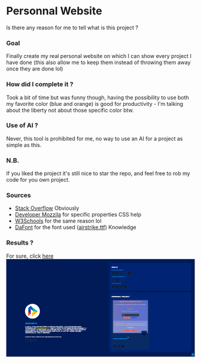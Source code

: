 # Personnal Website
Is there any reason for me to tell what is this project ?

### Goal
Finally create my real personal website on which I can show every project I have done (this also allow me to keep them
instead of throwing them away once they are done lol)

### How did I complete it ?
Took a bit of time but was funny though, having the possibility to use both my favorite color (blue and orange) is good
for productivity - I'm talking about the liberty not about those specific color btw.

### Use of AI ?
Never, this tool is prohibited for me, no way to use an AI for a project as simple as this.

### N.B.
If you liked the project it's still nice to star the repo, and feel free to rob my code for you own project.

### Sources
- [Stack Overflow](https://stackoverflow.com/) Obviously
- [Developer Mozzila](https://developer.mozilla.org/) for specific properties CSS help 
- [W3Schools](https://w3schools.com) for the same reason lol
- [DaFont](https://dafont.com) for the font used ([airstrike.ttf](fonts/airstrike.ttf))
Knowledge

### Results ?
For sure, click [here](https://didoub74-off.github.io/didoub74frWebsite/)
![](./images/demo.png)